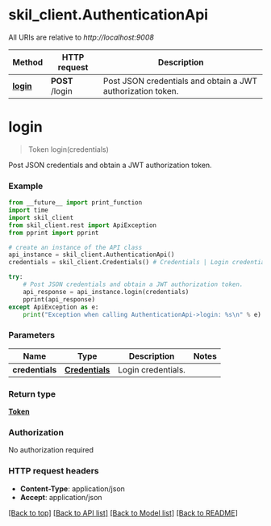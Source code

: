 # skil_client.AuthenticationApi

All URIs are relative to *http://localhost:9008*

Method | HTTP request | Description
------------- | ------------- | -------------
[**login**](AuthenticationApi.md#login) | **POST** /login | Post JSON credentials and obtain a JWT authorization token.


# **login**
> Token login(credentials)

Post JSON credentials and obtain a JWT authorization token.

### Example
```python
from __future__ import print_function
import time
import skil_client
from skil_client.rest import ApiException
from pprint import pprint

# create an instance of the API class
api_instance = skil_client.AuthenticationApi()
credentials = skil_client.Credentials() # Credentials | Login credentials.

try:
    # Post JSON credentials and obtain a JWT authorization token.
    api_response = api_instance.login(credentials)
    pprint(api_response)
except ApiException as e:
    print("Exception when calling AuthenticationApi->login: %s\n" % e)
```

### Parameters

Name | Type | Description  | Notes
------------- | ------------- | ------------- | -------------
 **credentials** | [**Credentials**](Credentials.md)| Login credentials. | 

### Return type

[**Token**](Token.md)

### Authorization

No authorization required

### HTTP request headers

 - **Content-Type**: application/json
 - **Accept**: application/json

[[Back to top]](#) [[Back to API list]](../README.md#documentation-for-api-endpoints) [[Back to Model list]](../README.md#documentation-for-models) [[Back to README]](../README.md)

